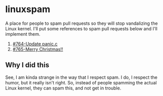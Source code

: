 # linuxspam
A place for people to spam pull requests so they will stop vandalizing the Linux kernel. I'll put some references to spam pull requests below and I'll implement them.
1. [#764-Update panic.c](https://github.com/torvalds/linux/pull/764)
2. [#765-Merry Christmas!!](https://github.com/torvalds/linux/pull/765)
## Why I did this
See, I am kinda strange in the way that I respect spam. I do, I respect the humor, but it really isn't right. So, instead of people spamming the actual Linux kernel, they can spam this, and not get in trouble.
